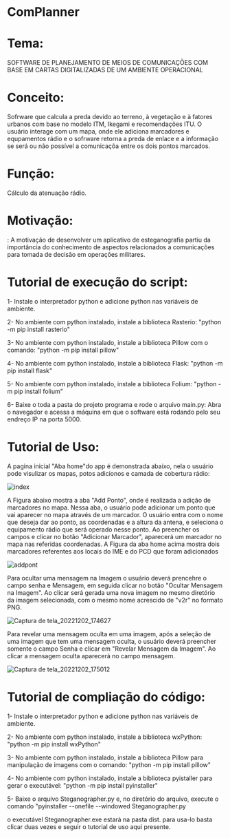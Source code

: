 # ComPlanner

# Tema:

SOFTWARE DE PLANEJAMENTO DE MEIOS DE COMUNICAÇÕES COM BASE EM CARTAS DIGITALIZADAS DE UM AMBIENTE OPERACIONAL

# Conceito:

Sofrware que calcula a preda devido ao terreno, à vegetação e à fatores urbanos com base no modelo ITM, Ikegami e recomendações ITU. O usuário interage com um mapa, onde ele adiciona marcadores e equpamentos rádio e o sofrware retorna a preda de enlace e a informação se será ou não possível a comunicaçõa entre os dois pontos marcados.

# Função:

Cálculo da atenuação rádio.

# Motivação:

: A motivação de desenvolver um aplicativo de esteganografia partiu da importância do conhecimento de aspectos relacionados a comunicações para tomada de decisão em operações militares.

# Tutorial de execução do script:
  1- Instale o interpretador python e adicione python nas variáveis de ambiente. 

  2- No ambiente com python instalado, instale a biblioteca Rasterio:  "python -m pip install rasterio"
    
  3- No ambiente com python instalado, instale a biblioteca Pillow com o comando: "python -m pip install pillow"
  
  4- No ambiente com python instalado, instale a biblioteca Flask:  "python -m pip install flask"

  5- No ambiente com python instalado, instale a biblioteca Folium:  "python -m pip install folium"

  6- Baixe o toda a pasta do projeto programa e rode o arquivo main.py: Abra o navegador e acessa a máquina em que o software está rodando pelo seu endreço IP na porta 5000.

# Tutorial de Uso:


A pagina inicial "Aba home"do app é demonstrada abaixo, nela o usuário pode visulizar os mapas, potos adicionos e camada de cobertura rádio:


![index](https://github.com/AdrianLCS/PlanCom/assets/114261968/6a4c2c03-113b-4422-bbed-cc1a9380c17c)

A Figura abaixo mostra a aba "Add Ponto", onde é realizada a adição de marcadores no mapa. Nessa aba, o usuário pode adicionar um ponto que vai aparecer no mapa através de um marcador. O usuário entra com o nome que deseja dar ao ponto, as coordenadas e a altura da antena, e seleciona o equipamento rádio que será operado nesse ponto. Ao preencher os campos e clicar no botão "Adicionar Marcador", aparecerá um marcador no mapa nas referidas coordenadas. A Figura da aba home acima mostra dois marcadores referentes aos locais do IME e do PCD que foram adicionados

![addpont](https://github.com/ProgramacaoAplicada2022/Adrian_Willian_Stegnographer/assets/114261968/c61e3f92-87f9-420d-b48d-02403a102ae4)


Para ocultar uma mensagem na Imagem o usuário deverá prencehre o campo senha e Mensagem, em seguida clicar no botão "Ocultar Mensagem na Imagem".
Ao clicar será gerada uma nova imagem no mesmo diretório da imagem selecionada, com o mesmo nome acrescido de "v2r" no formato PNG.

![Captura de tela_20221202_174627](https://user-images.githubusercontent.com/114261968/205383515-365073c5-3e66-4a4b-86bc-59770aa6ad0c.png)

Para revelar uma mensagem oculta em uma imagem, após a seleção de uma imagem que tem uma mensagem oculta, o usuário deverá preencher somente o campo Senha e clicar em "Revelar Mensagem da Imagem". 
Ao clicar a mensagem oculta aparecerá no campo mensagem.

![Captura de tela_20221202_175012](https://user-images.githubusercontent.com/114261968/205384044-01a1cc66-5b0c-4edc-aaaa-631591d74e78.png)


# Tutorial de compliação do código:
  1- Instale o interpretador python e adicione python nas variáveis de ambiente. 

  2- No ambiente com python instalado, instale a biblioteca wxPython:  "python -m pip install wxPython"
    
  3- No ambiente com python instalado, instale a biblioteca Pillow para manipulação de imagens com o comando: "python -m pip install pillow"

  4- No ambiente com python instalado, instale a biblioteca pyistaller para gerar o executável: "python -m pip install pyinstaller"

  5- Baixe o arquivo Steganographer.py e, no diretório do arquivo, execute o comando "pyinstaller --onefile --windowed Steganographer.py

o executável Steganographer.exe estará na pasta dist. para usa-lo basta clicar duas vezes e seguir o tutorial de uso aqui presente.
